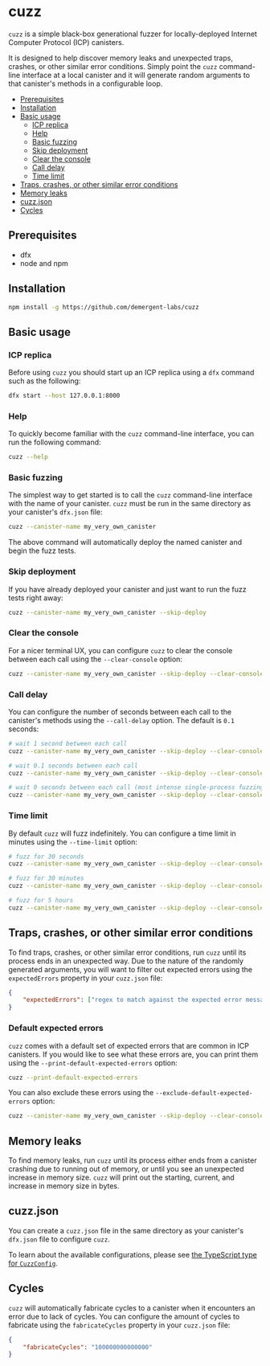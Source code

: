 # cuzz

`cuzz` is a simple black-box generational fuzzer for locally-deployed Internet Computer Protocol (ICP) canisters.

It is designed to help discover memory leaks and unexpected traps, crashes, or other similar error conditions. Simply point the `cuzz` command-line interface at a local canister and it will generate random arguments to that canister's methods in a configurable loop.

-   [Prerequisites](#prerequisites)
-   [Installation](#installation)
-   [Basic usage](#basic-usage)
    -   [ICP replica](#icp-replica)
    -   [Help](#help)
    -   [Basic fuzzing](#basic-fuzzing)
    -   [Skip deployment](#skip-deployment)
    -   [Clear the console](#clear-the-console)
    -   [Call delay](#call-delay)
    -   [Time limit](#time-limit)
-   [Traps, crashes, or other similar error conditions](#traps-crashes-or-other-similar-error-conditions)
-   [Memory leaks](#memory-leaks)
-   [cuzz.json](#cuzzjson)
-   [Cycles](#cycles)

## Prerequisites

-   dfx
-   node and npm

## Installation

```bash
npm install -g https://github.com/demergent-labs/cuzz
```

## Basic usage

### ICP replica

Before using `cuzz` you should start up an ICP replica using a `dfx` command such as the following:

```bash
dfx start --host 127.0.0.1:8000
```

### Help

To quickly become familiar with the `cuzz` command-line interface, you can run the following command:

```bash
cuzz --help
```

### Basic fuzzing

The simplest way to get started is to call the `cuzz` command-line interface with the name of your canister. `cuzz` must be run in the same directory as your canister's `dfx.json` file:

```bash
cuzz --canister-name my_very_own_canister
```

The above command will automatically deploy the named canister and begin the fuzz tests.

### Skip deployment

If you have already deployed your canister and just want to run the fuzz tests right away:

```bash
cuzz --canister-name my_very_own_canister --skip-deploy
```

### Clear the console

For a nicer terminal UX, you can configure `cuzz` to clear the console between each call using the `--clear-console` option:

```bash
cuzz --canister-name my_very_own_canister --skip-deploy --clear-console
```

### Call delay

You can configure the number of seconds between each call to the canister's methods using the `--call-delay` option. The default is `0.1` seconds:

```bash
# wait 1 second between each call
cuzz --canister-name my_very_own_canister --skip-deploy --clear-console --call-delay 1
```

```bash
# wait 0.1 seconds between each call
cuzz --canister-name my_very_own_canister --skip-deploy --clear-console --call-delay 0.1
```

```bash
# wait 0 seconds between each call (most intense single-process fuzzing)
cuzz --canister-name my_very_own_canister --skip-deploy --clear-console --call-delay 0
```

### Time limit

By default `cuzz` will fuzz indefinitely. You can configure a time limit in minutes using the `--time-limit` option:

```bash
# fuzz for 30 seconds
cuzz --canister-name my_very_own_canister --skip-deploy --clear-console --time-limit 0.5
```

```bash
# fuzz for 30 minutes
cuzz --canister-name my_very_own_canister --skip-deploy --clear-console --time-limit 30
```

```bash
# fuzz for 5 hours
cuzz --canister-name my_very_own_canister --skip-deploy --clear-console --time-limit 300
```

## Traps, crashes, or other similar error conditions

To find traps, crashes, or other similar error conditions, run `cuzz` until its process ends in an unexpected way. Due to the nature of the randomly generated arguments, you will want to filter out expected errors using the `expectedErrors` property in your `cuzz.json` file:

```json
{
    "expectedErrors": ["regex to match against the expected error message"]
}
```

### Default expected errors

`cuzz` comes with a default set of expected errors that are common in ICP canisters. If you would like to see what these errors are, you can print them using the `--print-default-expected-errors` option:

```bash
cuzz --print-default-expected-errors
```

You can also exclude these errors using the `--exclude-default-expected-errors` option:

```bash
cuzz --canister-name my_very_own_canister --skip-deploy --clear-console --exclude-default-expected-errors
```

## Memory leaks

To find memory leaks, run `cuzz` until its process either ends from a canister crashing due to running out of memory, or until you see an unexpected increase in memory size. `cuzz` will print out the starting, current, and increase in memory size in bytes.

## cuzz.json

You can create a `cuzz.json` file in the same directory as your canister's `dfx.json` file to configure `cuzz`.

To learn about the available configurations, please see [the TypeScript type for `CuzzConfig`](https://github.com/demergent-labs/cuzz/blob/main/src/types.ts#L83).

## Cycles

`cuzz` will automatically fabricate cycles to a canister when it encounters an error due to lack of cycles. You can configure the amount of cycles to fabricate using the `fabricateCycles` property in your `cuzz.json` file:

```json
{
    "fabricateCycles": "100000000000000"
}
```
